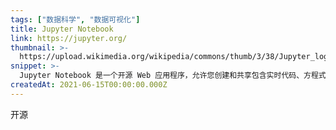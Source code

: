 ```yaml
---
tags: ["数据科学", "数据可视化"]
title: Jupyter Notebook
link: https://jupyter.org/
thumbnail: >-
  https://upload.wikimedia.org/wikipedia/commons/thumb/3/38/Jupyter_logo.svg/800px-Jupyter_logo.svg.png
snippet: >-
  Jupyter Notebook 是一个开源 Web 应用程序，允许您创建和共享包含实时代码、方程式、可视化和叙述文本的文档。
createdAt: 2021-06-15T00:00:00.000Z
---
```

开源